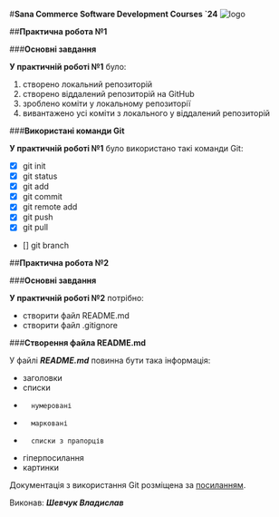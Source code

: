 #**Sana Commerce Software Development Courses `24**
![logo](https://upload.wikimedia.org/wikipedia/commons/0/08/Sana_Commerce_Logo.png)

##**Практична робота №1**

###**Основні завдання**

**У практичній роботі №1** було:

1.	створено локальний репозиторій
1.	створено віддалений репозиторій на GitHub
1.	зроблено коміти у локальному репозиторії
1.	вивантажено усі коміти з локального у віддалений репозиторій

###**Використані команди Git**

**У практичній роботі №1** було використано такі команди Git:

- [x] git init
- [x] git status
- [x] git add
- [x] git commit
- [x] git remote add
- [x] git push
- [x] git pull
- [] git branch

##**Практична робота №2**

###**Основні завдання**

**У практичній роботі №2** потрібно:

+	створити файл README.md
+	створити файл .gitignore

###**Створення файла README.md**

У файлі ***README.md*** повинна бути така інформація:

+	заголовки
+	списки
+		нумеровані
+		марковані
+		списки з прапорців
+	гіперпосилання
+	картинки

Документація з використання Git розміщена за [посиланням](https://learn.ztu.edu.ua/mod/url/view.php?id=186960).

Виконав: ***Шевчук Владислав***

